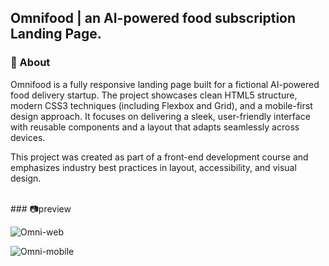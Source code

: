## Omnifood | an AI-powered food subscription Landing Page.

### 📖 About
Omnifood is a fully responsive landing page built for a fictional AI-powered food delivery startup. The project showcases clean HTML5 structure, modern CSS3 techniques (including Flexbox and Grid), and a mobile-first design approach. It focuses on delivering a sleek, user-friendly interface with reusable components and a layout that adapts seamlessly across devices.

This project was created as part of a front-end development course and emphasizes industry best practices in layout, accessibility, and visual design.

</br>
### 📷preview

![Omni-web](https://github.com/user-attachments/assets/c6c4f8a2-fd0d-4199-a3a2-9f10cf9a2b11)

![Omni-mobile](https://github.com/user-attachments/assets/c91be455-a838-4818-b76b-275ab14372d8)
